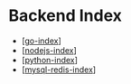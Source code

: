# Backend Index

- [[go-index]]
- [[nodejs-index]]
- [[python-index]]
- [[mysql-redis-index]]

[//begin]: # "Autogenerated link references for markdown compatibility"
[go-index]: go-index "Go Index"
[nodejs-index]: nodejs-index "Nodejs Index"
[python-index]: python-index "Python Index"
[mysql-redis-index]: mysql-redis-index "Mysql Redis Index"
[//end]: # "Autogenerated link references"